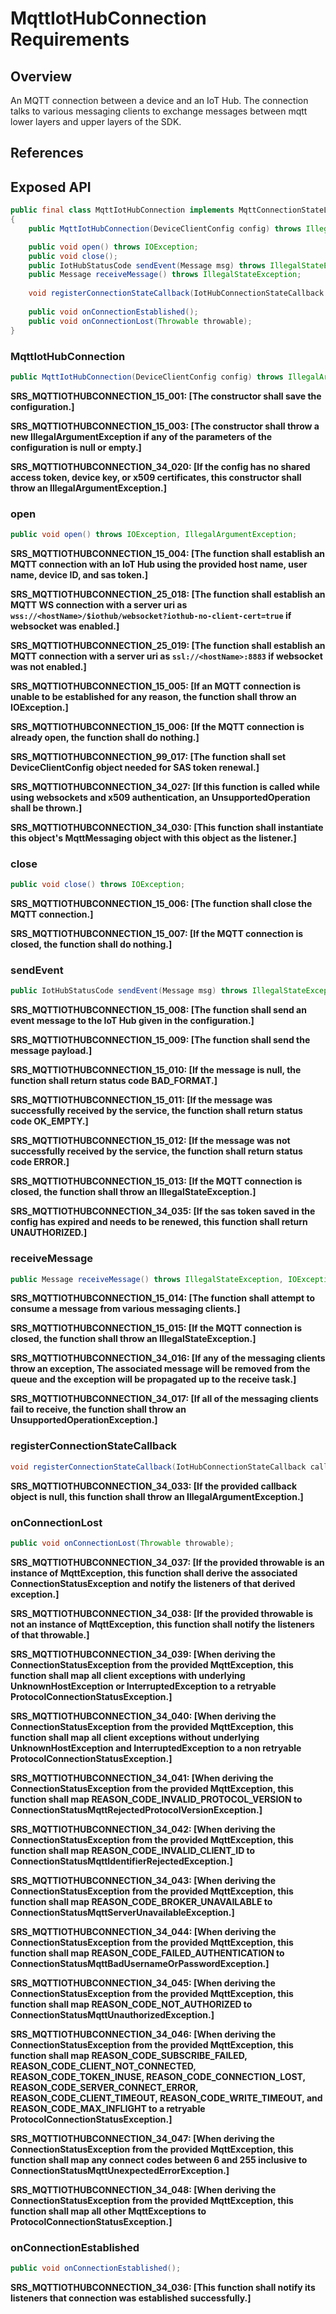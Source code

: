 # MqttIotHubConnection Requirements

## Overview

An MQTT connection between a device and an IoT Hub. The connection talks to various messaging clients to exchange messages between mqtt lower layers and upper layers of the SDK.

## References

## Exposed API

```java
public final class MqttIotHubConnection implements MqttConnectionStateListener
{
    public MqttIotHubConnection(DeviceClientConfig config) throws IllegalArgumentException;

    public void open() throws IOException;
    public void close();
    public IotHubStatusCode sendEvent(Message msg) throws IllegalStateException;
    public Message receiveMessage() throws IllegalStateException;
    
    void registerConnectionStateCallback(IotHubConnectionStateCallback callback, Object callbackContext);
    
    public void onConnectionEstablished();
    public void onConnectionLost(Throwable throwable);
}
```


### MqttIotHubConnection

```java
public MqttIotHubConnection(DeviceClientConfig config) throws IllegalArgumentException;
```

**SRS_MQTTIOTHUBCONNECTION_15_001: [**The constructor shall save the configuration.**]**

**SRS_MQTTIOTHUBCONNECTION_15_003: [**The constructor shall throw a new IllegalArgumentException if any of the parameters of the configuration is null or empty.**]**

**SRS_MQTTIOTHUBCONNECTION_34_020: [**If the config has no shared access token, device key, or x509 certificates, this constructor shall throw an IllegalArgumentException.**]**


### open

```java
public void open() throws IOException, IllegalArgumentException;
```

**SRS_MQTTIOTHUBCONNECTION_15_004: [**The function shall establish an MQTT connection with an IoT Hub using the provided host name, user name, device ID, and sas token.**]**

**SRS_MQTTIOTHUBCONNECTION_25_018: [**The function shall establish an MQTT WS connection with a server uri as `wss://<hostName>/$iothub/websocket?iothub-no-client-cert=true` if websocket was enabled.**]**

**SRS_MQTTIOTHUBCONNECTION_25_019: [**The function shall establish an MQTT connection with a server uri as `ssl://<hostName>:8883` if websocket was not enabled.**]**

**SRS_MQTTIOTHUBCONNECTION_15_005: [**If an MQTT connection is unable to be established for any reason, the function shall throw an IOException.**]**

**SRS_MQTTIOTHUBCONNECTION_15_006: [**If the MQTT connection is already open, the function shall do nothing.**]**

**SRS_MQTTIOTHUBCONNECTION_99_017: [**The function shall set DeviceClientConfig object needed for SAS token renewal.**]**

**SRS_MQTTIOTHUBCONNECTION_34_027: [**If this function is called while using websockets and x509 authentication, an UnsupportedOperation shall be thrown.**]**

**SRS_MQTTIOTHUBCONNECTION_34_030: [**This function shall instantiate this object's MqttMessaging object with this object as the listener.**]**


### close

```java
public void close() throws IOException;
```

**SRS_MQTTIOTHUBCONNECTION_15_006: [**The function shall close the MQTT connection.**]**

**SRS_MQTTIOTHUBCONNECTION_15_007: [**If the MQTT connection is closed, the function shall do nothing.**]**



### sendEvent

```java
public IotHubStatusCode sendEvent(Message msg) throws IllegalStateException
```

**SRS_MQTTIOTHUBCONNECTION_15_008: [**The function shall send an event message to the IoT Hub given in the configuration.**]**

**SRS_MQTTIOTHUBCONNECTION_15_009: [**The function shall send the message payload.**]**

**SRS_MQTTIOTHUBCONNECTION_15_010: [**If the message is null, the function shall return status code BAD_FORMAT.**]**

**SRS_MQTTIOTHUBCONNECTION_15_011: [**If the message was successfully received by the service, the function shall return status code OK_EMPTY.**]**

**SRS_MQTTIOTHUBCONNECTION_15_012: [**If the message was not successfully received by the service, the function shall return status code ERROR.**]**

**SRS_MQTTIOTHUBCONNECTION_15_013: [**If the MQTT connection is closed, the function shall throw an IllegalStateException.**]**

**SRS_MQTTIOTHUBCONNECTION_34_035: [**If the sas token saved in the config has expired and needs to be renewed, this function shall return UNAUTHORIZED.**]**


### receiveMessage

```java
public Message receiveMessage() throws IllegalStateException, IOException;
```

**SRS_MQTTIOTHUBCONNECTION_15_014: [**The function shall attempt to consume a message from various messaging clients.**]**

**SRS_MQTTIOTHUBCONNECTION_15_015: [**If the MQTT connection is closed, the function shall throw an IllegalStateException.**]**

**SRS_MQTTIOTHUBCONNECTION_34_016: [**If any of the messaging clients throw an exception, The associated message will be removed from the queue and the exception will be propagated up to the receive task.**]**

**SRS_MQTTIOTHUBCONNECTION_34_017: [**If all of the messaging clients fail to receive, the function shall throw an UnsupportedOperationException.**]**


### registerConnectionStateCallback
```java
void registerConnectionStateCallback(IotHubConnectionStateCallback callback, Object callbackContext);
```

**SRS_MQTTIOTHUBCONNECTION_34_033: [**If the provided callback object is null, this function shall throw an IllegalArgumentException.**]**


### onConnectionLost

```java
public void onConnectionLost(Throwable throwable);
```

**SRS_MQTTIOTHUBCONNECTION_34_037: [**If the provided throwable is an instance of MqttException, this function shall derive the associated ConnectionStatusException and notify the listeners of that derived exception.**]**

**SRS_MQTTIOTHUBCONNECTION_34_038: [**If the provided throwable is not an instance of MqttException, this function shall notify the listeners of that throwable.**]**

**SRS_MQTTIOTHUBCONNECTION_34_039: [**When deriving the ConnectionStatusException from the provided MqttException, this function shall map all client exceptions with underlying UnknownHostException or InterruptedException to a retryable ProtocolConnectionStatusException.**]**

**SRS_MQTTIOTHUBCONNECTION_34_040: [**When deriving the ConnectionStatusException from the provided MqttException, this function shall map all client exceptions without underlying UnknownHostException and InterruptedException to a non retryable ProtocolConnectionStatusException.**]**

**SRS_MQTTIOTHUBCONNECTION_34_041: [**When deriving the ConnectionStatusException from the provided MqttException, this function shall map REASON_CODE_INVALID_PROTOCOL_VERSION to ConnectionStatusMqttRejectedProtocolVersionException.**]**

**SRS_MQTTIOTHUBCONNECTION_34_042: [**When deriving the ConnectionStatusException from the provided MqttException, this function shall map REASON_CODE_INVALID_CLIENT_ID to ConnectionStatusMqttIdentifierRejectedException.**]**

**SRS_MQTTIOTHUBCONNECTION_34_043: [**When deriving the ConnectionStatusException from the provided MqttException, this function shall map REASON_CODE_BROKER_UNAVAILABLE to ConnectionStatusMqttServerUnavailableException.**]**

**SRS_MQTTIOTHUBCONNECTION_34_044: [**When deriving the ConnectionStatusException from the provided MqttException, this function shall map REASON_CODE_FAILED_AUTHENTICATION to ConnectionStatusMqttBadUsernameOrPasswordException.**]**

**SRS_MQTTIOTHUBCONNECTION_34_045: [**When deriving the ConnectionStatusException from the provided MqttException, this function shall map REASON_CODE_NOT_AUTHORIZED to ConnectionStatusMqttUnauthorizedException.**]**

**SRS_MQTTIOTHUBCONNECTION_34_046: [**When deriving the ConnectionStatusException from the provided MqttException, this
    function shall map REASON_CODE_SUBSCRIBE_FAILED, REASON_CODE_CLIENT_NOT_CONNECTED, REASON_CODE_TOKEN_INUSE,
    REASON_CODE_CONNECTION_LOST, REASON_CODE_SERVER_CONNECT_ERROR, REASON_CODE_CLIENT_TIMEOUT, REASON_CODE_WRITE_TIMEOUT,
    and REASON_CODE_MAX_INFLIGHT to a retryable ProtocolConnectionStatusException.**]**

**SRS_MQTTIOTHUBCONNECTION_34_047: [**When deriving the ConnectionStatusException from the provided MqttException, this function shall map any connect codes between 6 and 255 inclusive to ConnectionStatusMqttUnexpectedErrorException.**]**

**SRS_MQTTIOTHUBCONNECTION_34_048: [**When deriving the ConnectionStatusException from the provided MqttException, this function shall map all other MqttExceptions to ProtocolConnectionStatusException.**]**

### onConnectionEstablished

```java
public void onConnectionEstablished();
```

**SRS_MQTTIOTHUBCONNECTION_34_036: [**This function shall notify its listeners that connection was established successfully.**]**

